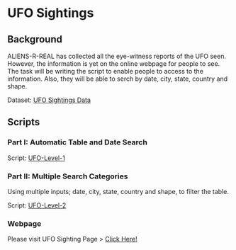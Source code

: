 # UFO Sightings

## Background

ALIENS-R-REAL has collected all the eye-witness reports of the UFO seen. However, the information is yet on the online webpage for people to see. The task will be writing the script to enable people to access to the information. Also, they will be able to serch by date, city, state, country and shape.

Dataset: [UFO Sightings Data](UFO-level-1/js/data.js) 

## Scripts

### Part I: Automatic Table and Date Search

Script: [UFO-Level-1](UFO-level-1/js/app.js)

### Part II: Multiple Search Categories

Using multiple inputs; date, city, state, country and shape, to filter the table.

Script: [UFO-Level-2](UFO-level-2/js/app.js)

### Webpage

Please visit UFO Sighting Page > [Click Here!](https://abpuccini.github.io/javascript-challenge/)







